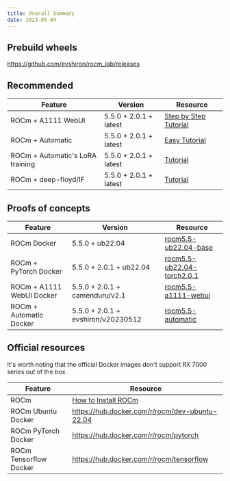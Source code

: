 ```yaml
---
title: Overall Summary
date: 2023-05-04
---
```


## Prebuild wheels

https://github.com/evshiron/rocm_lab/releases

## Recommended

| Feature                          | Version                | Resource                                                                                 |
| -------------------------------- | ---------------------- | ---------------------------------------------------------------------------------------- |
| ROCm + A1111 WebUI               | 5.5.0 + 2.0.1 + latest | [Step by Step Tutorial](https://evshiron.github.io/are-we-gfx1100-yet/post/a1111-webui/) |
| ROCm + Automatic                 | 5.5.0 + 2.0.1 + latest | [Easy Tutorial](https://evshiron.github.io/are-we-gfx1100-yet/post/automatic/)           |
| ROCm + Automatic's LoRA training | 5.5.0 + 2.0.1 + latest | [Tutorial](https://evshiron.github.io/are-we-gfx1100-yet/post/lora-training/)            |
| ROCm + deep-floyd/IF             | 5.5.0 + 2.0.1 + latest | [Tutorial](https://evshiron.github.io/are-we-gfx1100-yet/post/deep-floyd/)               |

## Proofs of concepts

| Feature                   | Version                            | Resource                                                                                                                           |
| ------------------------- | ---------------------------------- | ---------------------------------------------------------------------------------------------------------------------------------- |
| ROCm Docker               | 5.5.0 + ub22.04                    | [rocm5.5-ub22.04-base](https://github.com/evshiron/rocm_lab/pkgs/container/rocm_lab/91582912?tag=rocm5.5-ub22.04-base)             |
| ROCm + PyTorch Docker     | 5.5.0 + 2.0.1 + ub22.04            | [rocm5.5-ub22.04-torch2.0.1](https://github.com/evshiron/rocm_lab/pkgs/container/rocm_lab/91878617?tag=rocm5.5-ub22.04-torch2.0.1) |
| ROCm + A1111 WebUI Docker | 5.5.0 + 2.0.1 + camenduru/v2.1     | [rocm5.5-a1111-webui](https://github.com/evshiron/rocm_lab/pkgs/container/rocm_lab/91995157?tag=rocm5.5-a1111-webui)               |
| ROCm + Automatic Docker   | 5.5.0 + 2.0.1 + evshiron/v20230512 | [rocm5.5-automatic](https://github.com/evshiron/rocm_lab/pkgs/container/rocm_lab/92568064?tag=rocm5.5-automatic)                   |

## Official resources

It's worth noting that the official Docker images don't support RX 7000 series out of the box.

| Feature                | Resource                                                                                                      |
| ---------------------- | ------------------------------------------------------------------------------------------------------------- |
| ROCm                   | [How to Install ROCm](https://docs.amd.com/bundle/ROCm-Installation-Guide-v5.5/page/How_to_Install_ROCm.html) |
| ROCm Ubuntu Docker     | https://hub.docker.com/r/rocm/dev-ubuntu-22.04                                                                |
| ROCm PyTorch Docker    | https://hub.docker.com/r/rocm/pytorch                                                                         |
| ROCm Tensorflow Docker | https://hub.docker.com/r/rocm/tensorflow                                                                      |
